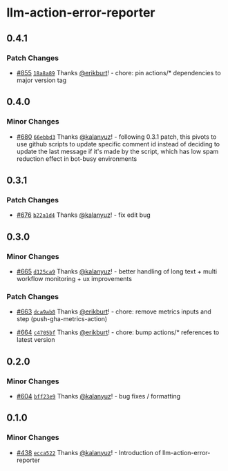 # llm-action-error-reporter

## 0.4.1

### Patch Changes

- [#855](https://github.com/smartcontractkit/.github/pull/855)
  [`18a8a89`](https://github.com/smartcontractkit/.github/commit/18a8a89b23006355003b705d55acaf329c384d94)
  Thanks [@erikburt](https://github.com/erikburt)! - chore: pin actions/\*
  dependencies to major version tag

## 0.4.0

### Minor Changes

- [#680](https://github.com/smartcontractkit/.github/pull/680)
  [`66ebbd3`](https://github.com/smartcontractkit/.github/commit/66ebbd39f99adf328699cb7d8efe8c765080f85b)
  Thanks [@kalanyuz](https://github.com/kalanyuz)! - following 0.3.1 patch, this
  pivots to use github scripts to update specific comment id instead of deciding
  to update the last message if it's made by the script, which has low spam
  reduction effect in bot-busy environments

## 0.3.1

### Patch Changes

- [#676](https://github.com/smartcontractkit/.github/pull/676)
  [`b22a1d4`](https://github.com/smartcontractkit/.github/commit/b22a1d477e7353b69f0be85cb5b3a95c7b05e8f7)
  Thanks [@kalanyuz](https://github.com/kalanyuz)! - fix edit bug

## 0.3.0

### Minor Changes

- [#665](https://github.com/smartcontractkit/.github/pull/665)
  [`d125ca9`](https://github.com/smartcontractkit/.github/commit/d125ca9fe5e3b410de7c6db4a4ce3ed7a0728cd6)
  Thanks [@kalanyuz](https://github.com/kalanyuz)! - better handling of long
  text + multi workflow monitoring + ux improvements

### Patch Changes

- [#663](https://github.com/smartcontractkit/.github/pull/663)
  [`dca9ab8`](https://github.com/smartcontractkit/.github/commit/dca9ab89d734e82738b8aa52bd25d09b205ec6ee)
  Thanks [@erikburt](https://github.com/erikburt)! - chore: remove metrics
  inputs and step (push-gha-metrics-action)

- [#664](https://github.com/smartcontractkit/.github/pull/664)
  [`c4705bf`](https://github.com/smartcontractkit/.github/commit/c4705bfdbf6c8e57c080d82a3c4f013aa96a2dfb)
  Thanks [@erikburt](https://github.com/erikburt)! - chore: bump actions/\*
  references to latest version

## 0.2.0

### Minor Changes

- [#604](https://github.com/smartcontractkit/.github/pull/604)
  [`bff23e9`](https://github.com/smartcontractkit/.github/commit/bff23e98280a3f60233e7ab2d5675a006843732c)
  Thanks [@kalanyuz](https://github.com/kalanyuz)! - bug fixes / formatting

## 0.1.0

### Minor Changes

- [#438](https://github.com/smartcontractkit/.github/pull/438)
  [`ecca522`](https://github.com/smartcontractkit/.github/commit/ecca5228cc63218e70657c693178be977b2878e8)
  Thanks [@kalanyuz](https://github.com/kalanyuz)! - Introduction of
  llm-action-error-reporter
